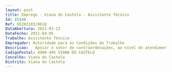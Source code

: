 ```yaml
--- 
layout: post
title: Emprego - Viana do Castelo - Assistente Técnico
Id: 85448
Ref: OE202103/0618
DataAbertura: 2021-03-22
DataFecho: 2021-04-05
Trabalho: Assistente Técnico
Empregador: Autoridade para as Condições do Trabalho
Descricao:   Apoiar o setor de contraordenações, ao nível de atendimento presencial e telefónico, fazendo o devido encaminhamento do utente para o técnico responsável    Realizar o atendimento ao público e receção de documentos    Organizar e arquivar toda a documentação da área inspetiva, de contraordenações e administrativa.  Rececionar, registar, arquivar e distribuir toda a correspondência   Redigir ofícios, informações e email’s   Efetuar o registo de Livretes individuais de controlo para pessoal afeto à exploração de veículos.  Registar, mensalmente, a assiduidade, ajudas de custo e movimento de viaturas respeitante ao pessoal afeto ao Centro Local.  Garantir a gestão do economato.
CodigoPostal: 4900-495 VIANA DO CASTELO
Concelho: Viana do Castelo
Distrito: Viana do Castelo
--- 
```

